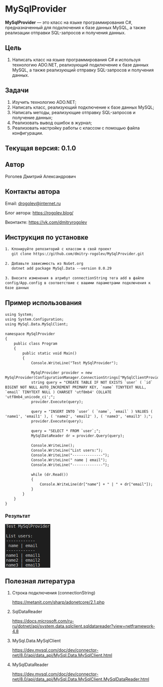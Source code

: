 # MySqlProvider

**MySqlProvider** &mdash; это класс на языке программирования C#, предназначенный для подключения к базе данных MySQL, а также реализации отправки SQL-запросов и получения данных.

## Цель

1. Написать класс на языке программирования C# и используя технологию ADO.NET, реализующий подключение к базе данных MySQL, а также реализующий отправку SQL-запросов и получения данных.

## Задачи

1. Изучить технологию ADO.NET;
2. Написать класс, реализующий подключение к базе данных MySQL;
3. Написать методы, реализующие отправку SQL-запросов и получение данных;
4. Реализовать вывод ошибок в журнал;
5. Реализовать настройку работы с классом с помощью файла конфигурации.

## Текущая версия: 0.1.0

## Автор

Роголев Дмитрий Александрович

## Контакты автора

Email: drogolev@internet.ru

Блог автора: https://rogolev.blog/

Вконтакте: https://vk.com/dmitryrogolev

## Инструкция по установке

    1. Клонируйте репозиторий с классом в свой проект 
       git clone https://github.com/dmitry-rogolev/MySqlProvider.git 

    2. Добавьте зависимость из NuGet.org 
       dotnet add package MySql.Data --version 8.0.29

    3. Внесите изменения в атрибут connectionString тега add в файле config/App.config в соответствие с вашими параметрами подключения к базе данных

## Пример использования

    using System;
    using System.Configuration;
    using MySql.Data.MySqlClient;

    namespace MySqlProvider
    {
        public class Program
        {
            public static void Main()
            {
                Console.WriteLine("Test MySqlProvider");

                MySqlProvider provider = new MySqlProvider(ConfigurationManager.ConnectionStrings["MySqlClientProvider"].ConnectionString);
                string query = "CREATE TABLE IF NOT EXISTS `user` ( `id` BIGINT NOT NULL AUTO_INCREMENT PRIMARY KEY, `name` TINYTEXT NULL, `email` TINYTEXT NULL ) CHARSET 'utf8mb4' COLLATE 'utf8mb4_unicode_ci';";
                provider.Execute(query);

                query = "INSERT INTO `user` ( `name`, `email` ) VALUES ( 'name1', 'email1' ), ( 'name2', 'email2' ), ( 'name3', 'email3' );";
                provider.Execute(query);

                query = "SELECT * FROM `user`;";
                MySqlDataReader dr = provider.Query(query);

                Console.WriteLine();
                Console.WriteLine("List users:");
                Console.WriteLine("--------------");
                Console.WriteLine(" name | email");
                Console.WriteLine("--------------");

                while (dr.Read())
                {
                    Console.WriteLine(dr["name"] + " | " + dr["email"]);
                }
            }
        }
    }

### Результат

![](Test_MySqlProvider.png)

## Полезная литература

1. Строка подключения (connectionString) 

    https://metanit.com/sharp/adonetcore/2.1.php 

2. SqlDataReader 

    https://docs.microsoft.com/ru-ru/dotnet/api/system.data.sqlclient.sqldatareader?view=netframework-4.8 

3. MySql.Data.MySqlClient 

    https://dev.mysql.com/doc/dev/connector-net/8.0/api/data_api/MySql.Data.MySqlClient.html 

4. MySqlDataReader 

    https://dev.mysql.com/doc/dev/connector-net/8.0/api/data_api/MySql.Data.MySqlClient.MySqlDataReader.html 
